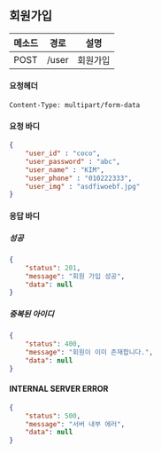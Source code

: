 ## 회원가입

| 메소드 | 경로  | 설명     |
| ------ | ----- | -------- |
| POST   | /user | 회원가입 |

#### 요청헤더

```
Content-Type: multipart/form-data
```

#### 요청 바디

```json
{
    "user_id" : "coco",
    "user_password" : "abc",
    "user_name" : "KIM",
    "user_phone" : "010222333",
    "user_img" : "asdfiwoebf.jpg"
}
```

#### 응답 바디

##### 성공

```json
{
    "status": 201,
    "message": "회원 가입 성공",
    "data": null
}
```

##### 중복된 아이디

```json
{
    "status": 400,
    "message": "회원이 이미 존재합니다.",
    "data": null
}
```
#### INTERNAL SERVER ERROR
```json
{
    "status": 500,
    "message": "서버 내부 에러",
    "data": null
}
```